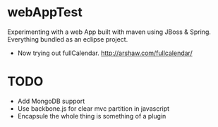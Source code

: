 webAppTest
==========
Experimenting with a web App built with maven using JBoss & Spring. Everything bundled as an eclipse project.

* Now trying out fullCalendar. http://arshaw.com/fullcalendar/

TODO
==========
* Add MongoDB support
* Use backbone.js for clear mvc partition in javascript
* Encapsule the whole thing is something of a plugin
	


